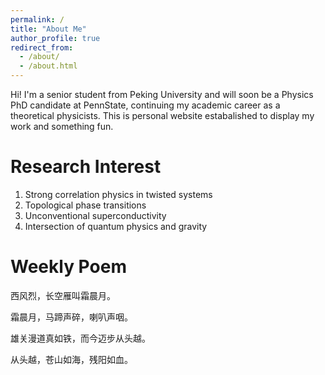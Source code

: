 ```yaml
---
permalink: /
title: "About Me"
author_profile: true
redirect_from: 
  - /about/
  - /about.html
---
```


Hi! I'm a senior student from Peking University and will soon be a Physics PhD candidate at PennState, continuing my academic career as a theoretical physicists. This is personal website estabalished to display my work and something fun. 

# Research Interest
1. Strong correlation physics in twisted systems
2. Topological phase transitions
3. Unconventional superconductivity
4. Intersection of quantum physics and gravity

# Weekly Poem
西风烈，长空雁叫霜晨月。

霜晨月，马蹄声碎，喇叭声咽。

雄关漫道真如铁，而今迈步从头越。

从头越，苍山如海，残阳如血。
